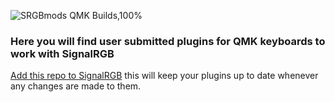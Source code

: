 ![SRGBmods QMK Builds,100%](https://srgbmods.net/img/srgbmods-qmk.png)

### Here you will find user submitted plugins for QMK keyboards to work with SignalRGB ###

[Add this repo to SignalRGB](https://srgbmods.net/s?p=addon/install?url=https://github.com/SRGBmods/qmk-plugins) this will keep your plugins up to date whenever any changes are made to them.